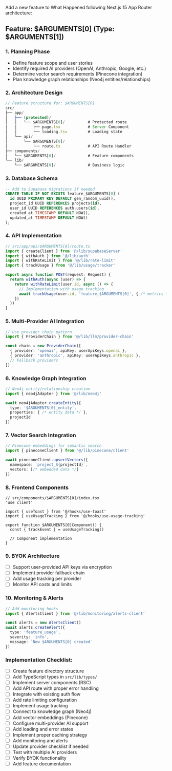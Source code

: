 Add a new feature to What Happened following Next.js 15 App Router architecture:

## Feature: $ARGUMENTS[0] (Type: $ARGUMENTS[1])

### 1. **Planning Phase**
- Define feature scope and user stories
- Identify required AI providers (OpenAI, Anthropic, Google, etc.)
- Determine vector search requirements (Pinecone integration)
- Plan knowledge graph relationships (Neo4j entities/relationships)

### 2. **Architecture Design**
```typescript
// Feature structure for: $ARGUMENTS[0]
src/
├── app/
│   ├── (protected)/
│   │   └── $ARGUMENTS[0]/          # Protected route
│   │       ├── page.tsx            # Server Component
│   │       └── loading.tsx         # Loading state
│   └── api/
│       └── $ARGUMENTS[0]/
│           └── route.ts            # API Route Handler
├── components/
│   └── $ARGUMENTS[0]/              # Feature components
└── lib/
    └── $ARGUMENTS[0]/              # Business logic
```

### 3. **Database Schema**
```sql
-- Add to Supabase migrations if needed
CREATE TABLE IF NOT EXISTS feature_$ARGUMENTS[0] (
  id UUID PRIMARY KEY DEFAULT gen_random_uuid(),
  project_id UUID REFERENCES projects(id),
  user_id UUID REFERENCES auth.users(id),
  created_at TIMESTAMP DEFAULT NOW(),
  updated_at TIMESTAMP DEFAULT NOW()
);
```

### 4. **API Implementation**
```typescript
// src/app/api/$ARGUMENTS[0]/route.ts
import { createClient } from '@/lib/supabaseServer'
import { withAuth } from '@/lib/auth'
import { withRateLimit } from '@/lib/rate-limit'
import { trackUsage } from '@/lib/usage/tracker'

export async function POST(request: Request) {
  return withAuth(async (user) => {
    return withRateLimit(user.id, async () => {
      // Implementation with usage tracking
      await trackUsage(user.id, 'feature_$ARGUMENTS[0]', { /* metrics */ })
    })
  })
}
```

### 5. **Multi-Provider AI Integration**
```typescript
// Use provider chain pattern
import { ProviderChain } from '@/lib/llm/provider-chain'

const chain = new ProviderChain([
  { provider: 'openai', apiKey: userApiKeys.openai },
  { provider: 'anthropic', apiKey: userApiKeys.anthropic },
  // Fallback providers
])
```

### 6. **Knowledge Graph Integration**
```typescript
// Neo4j entity/relationship creation
import { neo4jAdapter } from '@/lib/neo4j'

await neo4jAdapter.createEntity({
  type: '$ARGUMENTS[0]_entity',
  properties: { /* entity data */ },
  projectId
})
```

### 7. **Vector Search Integration**
```typescript
// Pinecone embeddings for semantic search
import { pineconeClient } from '@/lib/pinecone/client'

await pineconeClient.upsertVectors({
  namespace: `project_${projectId}`,
  vectors: [/* embedded data */]
})
```

### 8. **Frontend Components**
```tsx
// src/components/$ARGUMENTS[0]/index.tsx
'use client'

import { useToast } from '@/hooks/use-toast'
import { useUsageTracking } from '@/hooks/use-usage-tracking'

export function $ARGUMENTS[0]Component() {
  const { trackEvent } = useUsageTracking()
  
  // Component implementation
}
```

### 9. **BYOK Architecture**
- [ ] Support user-provided API keys via encryption
- [ ] Implement provider fallback chain
- [ ] Add usage tracking per provider
- [ ] Monitor API costs and limits

### 10. **Monitoring & Alerts**
```typescript
// Add monitoring hooks
import { AlertsClient } from '@/lib/monitoring/alerts-client'

const alerts = new AlertsClient()
await alerts.createAlert({
  type: 'feature_usage',
  severity: 'info',
  message: `New $ARGUMENTS[0] created`
})
```

### Implementation Checklist:
- [ ] Create feature directory structure
- [ ] Add TypeScript types in `src/lib/types/`
- [ ] Implement server components (RSC)
- [ ] Add API route with proper error handling
- [ ] Integrate with existing auth flow
- [ ] Add rate limiting configuration
- [ ] Implement usage tracking
- [ ] Connect to knowledge graph (Neo4j)
- [ ] Add vector embeddings (Pinecone)
- [ ] Configure multi-provider AI support
- [ ] Add loading and error states
- [ ] Implement proper caching strategy
- [ ] Add monitoring and alerts
- [ ] Update provider checklist if needed
- [ ] Test with multiple AI providers
- [ ] Verify BYOK functionality
- [ ] Add feature documentation